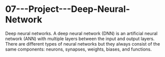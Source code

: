 # 07---Project---Deep-Neural-Network
Deep neural networks. A deep neural network (DNN) is an artificial neural network (ANN) with multiple layers between the input and output layers. There are different types of neural networks but they always consist of the same components: neurons, synapses, weights, biases, and functions.
